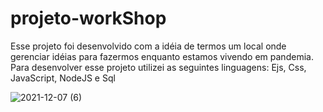 # projeto-workShop
Esse projeto foi desenvolvido com  a idéia de termos um local onde gerenciar idéias para fazermos enquanto estamos vivendo em pandemia. Para desenvolver esse projeto utilizei as seguintes linguagens: Ejs, Css, JavaScript, NodeJS e Sql

![2021-12-07 (6)](https://user-images.githubusercontent.com/90582024/145110898-ff95dcd1-fe3f-4388-adb7-773e3a6b6567.png)
